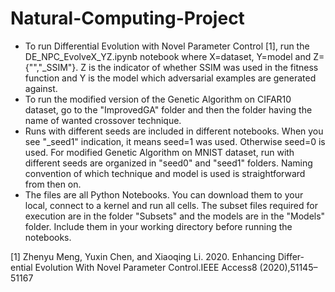 # Natural-Computing-Project

* To run Differential Evolution with Novel Parameter Control \[1], run the 
DE_NPC_EvolveX_YZ.ipynb notebook where X=dataset, Y=model and Z={"","\_SSIM"}. Z is the indicator of whether SSIM was used in the fitness function and Y is the model which adversarial examples are generated against.
* To run the modified version of the Genetic Algorithm on CIFAR10 dataset, go to the "ImprovedGA" folder and then the folder having the name of wanted crossover technique. 
* Runs with different seeds are included in different notebooks. When you see "\_seed1" indication, it means seed=1 was used. Otherwise seed=0 is used. For modified Genetic Algorithm on MNIST dataset, run with different seeds are organized in "seed0" and "seed1" folders. Naming convention of which technique and model is used is straightforward from then on.
* The files are all Python Notebooks. You can download them to your local, connect to a kernel and run all cells. The subset files required for execution are in the folder "Subsets" and the models are in the "Models" folder. Include them in your working directory before running the notebooks.

\[1] Zhenyu Meng, Yuxin Chen, and Xiaoqing Li. 2020. Enhancing Differ-ential Evolution With Novel Parameter Control.IEEE Access8 (2020),51145–51167

